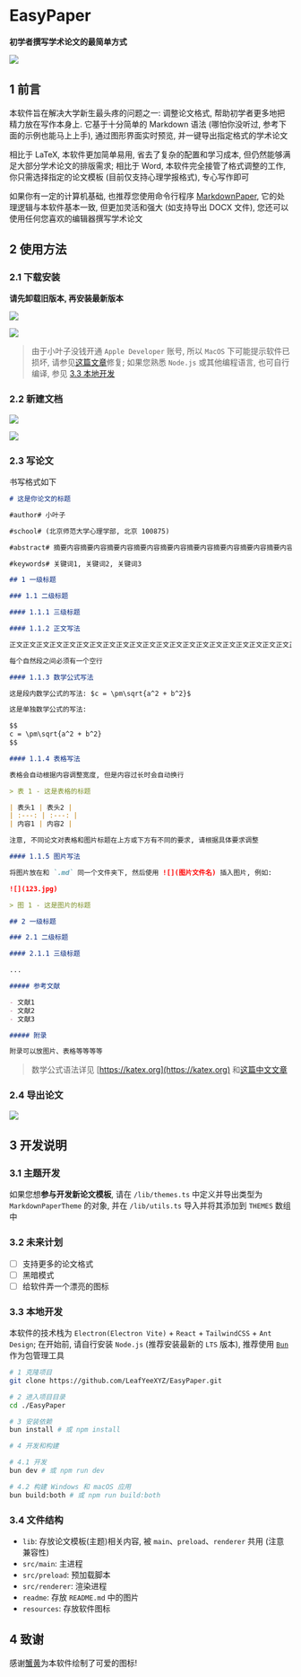 # EasyPaper

**初学者撰写学术论文的最简单方式**

![](./readme/0.png)

## 1 前言

本软件旨在解决大学新生最头疼的问题之一: 调整论文格式, 帮助初学者更多地把精力放在写作本身上. 它基于十分简单的 Markdown 语法 (哪怕你没听过, 参考下面的示例也能马上上手), 通过图形界面实时预览, 并一键导出指定格式的学术论文

相比于 LaTeX, 本软件更加简单易用, 省去了复杂的配置和学习成本, 但仍然能够满足大部分学术论文的排版需求; 相比于 Word, 本软件完全接管了格式调整的工作, 你只需选择指定的论文模板 (目前仅支持心理学报格式), 专心写作即可

如果你有一定的计算机基础, 也推荐您使用命令行程序 [MarkdownPaper](https://github.com/LeafYeeXYZ/MarkdownPaper), 它的处理逻辑与本软件基本一致, 但更加灵活和强大 (如支持导出 DOCX 文件), 您还可以使用任何您喜欢的编辑器撰写学术论文

## 2 使用方法

### 2.1 下载安装

**请先卸载旧版本, 再安装最新版本**

![](./readme/1.png)

![](./readme/2.png)

> 由于小叶子没钱开通 `Apple Developer` 账号, 所以 `MacOS` 下可能提示软件已损坏, 请参见[这篇文章](https://www.mac2m.com/article/450/)修复; 如果您熟悉 `Node.js` 或其他编程语言, 也可自行编译, 参见 [3.3 本地开发](#33-本地开发)

### 2.2 新建文档

![](./readme/3.png)

![](./readme/4.png)

### 2.3 写论文

书写格式如下

```markdown
# 这是你论文的标题

#author# 小叶子

#school# (北京师范大学心理学部, 北京 100875)

#abstract# 摘要内容摘要内容摘要内容摘要内容摘要内容摘要内容摘要内容摘要内容摘要内容摘要内容摘要内容摘要内容

#keywords# 关键词1, 关键词2, 关键词3

## 1 一级标题

### 1.1 二级标题

#### 1.1.1 三级标题

#### 1.1.2 正文写法

正文正文正文正文正文正文正文正文正文正文正文正文正文正文正文正文正文正文正文正文正文正文正文正文正文正文正文正文

每个自然段之间必须有一个空行

#### 1.1.3 数学公式写法

这是段内数学公式的写法: $c = \pm\sqrt{a^2 + b^2}$

这是单独数学公式的写法:

$$
c = \pm\sqrt{a^2 + b^2}
$$

#### 1.1.4 表格写法

表格会自动根据内容调整宽度, 但是内容过长时会自动换行

> 表 1 - 这是表格的标题

| 表头1 | 表头2 |
| :---: | :---: |
| 内容1 | 内容2 |

注意, 不同论文对表格和图片标题在上方或下方有不同的要求, 请根据具体要求调整

#### 1.1.5 图片写法

将图片放在和 `.md` 同一个文件夹下, 然后使用 ![](图片文件名) 插入图片, 例如:

![](123.jpg)

> 图 1 - 这是图片的标题

## 2 一级标题

### 2.1 二级标题

#### 2.1.1 三级标题

...

##### 参考文献

- 文献1
- 文献2
- 文献3

##### 附录

附录可以放图片、表格等等等等
```

> 数学公式语法详见 [https://katex.org](https://katex.org) 和[这篇中文文章](https://kissingfire123.github.io/2022/02/18_数学公式katex常用语法总结)

### 2.4 导出论文

![](./readme/5.png)

## 3 开发说明

### 3.1 主题开发

如果您想**参与开发新论文模板**, 请在 `/lib/themes.ts` 中定义并导出类型为 `MarkdownPaperTheme` 的对象, 并在 `/lib/utils.ts` 导入并将其添加到 `THEMES` 数组中

### 3.2 未来计划

- [ ] 支持更多的论文格式
- [ ] 黑暗模式
- [ ] 给软件弄一个漂亮的图标

### 3.3 本地开发

本软件的技术栈为 `Electron(Electron Vite)` + `React` + `TailwindCSS` + `Ant Design`; 在开始前, 请自行安装 `Node.js` (推荐安装最新的 `LTS` 版本), 推荐使用 [`Bun`](https://bun.sh) 作为包管理工具

```bash
# 1 克隆项目
git clone https://github.com/LeafYeeXYZ/EasyPaper.git

# 2 进入项目目录
cd ./EasyPaper

# 3 安装依赖
bun install # 或 npm install

# 4 开发和构建

# 4.1 开发
bun dev # 或 npm run dev

# 4.2 构建 Windows 和 macOS 应用
bun build:both # 或 npm run build:both
```

### 3.4 文件结构

- `lib`: 存放论文模板(主题)相关内容, 被 `main`、`preload`、`renderer` 共用 (注意兼容性)
- `src/main`: 主进程
- `src/preload`: 预加载脚本
- `src/renderer`: 渲染进程
- `readme`: 存放 `README.md` 中的图片
- `resources`: 存放软件图标

## 4 致谢

感谢[蟹黄]()为本软件绘制了可爱的图标!
